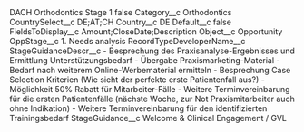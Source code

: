 <?xml version="1.0" encoding="UTF-8"?>
<CustomMetadata xmlns="http://soap.sforce.com/2006/04/metadata" xmlns:xsi="http://www.w3.org/2001/XMLSchema-instance" xmlns:xsd="http://www.w3.org/2001/XMLSchema">
    <label>DACH Orthodontics Stage 1</label>
    <protected>false</protected>
    <values>
        <field>Category__c</field>
        <value xsi:type="xsd:string">Orthodontics</value>
    </values>
    <values>
        <field>CountrySelect__c</field>
        <value xsi:type="xsd:string">DE;AT;CH</value>
    </values>
    <values>
        <field>Country__c</field>
        <value xsi:type="xsd:string">DE</value>
    </values>
    <values>
        <field>Default__c</field>
        <value xsi:type="xsd:boolean">false</value>
    </values>
    <values>
        <field>FieldsToDisplay__c</field>
        <value xsi:type="xsd:string">Amount;CloseDate;Description</value>
    </values>
    <values>
        <field>Object__c</field>
        <value xsi:type="xsd:string">Opportunity</value>
    </values>
    <values>
        <field>OppStage__c</field>
        <value xsi:type="xsd:string">1. Needs analysis</value>
    </values>
    <values>
        <field>RecordTypeDeveloperName__c</field>
        <value xsi:nil="true"/>
    </values>
    <values>
        <field>StageGuidanceDescr__c</field>
        <value xsi:type="xsd:string">- Besprechung des Praxisanalyse-Ergebnisses und Ermittlung Unterstützungsbedarf
- Übergabe Praxismarketing-Material
- Bedarf nach weiterem Online-Werbematerial ermitteln
- Besprechung Case Selection Kriterien (Wie sieht der perfekte erste Patientenfall aus?)
- Möglichkeit 50% Rabatt für Mitarbeiter-Fälle
- Weitere Terminvereinbarung für die ersten Patientenfälle (nächste Woche, zur Not Praxismitarbeiter auch ohne Indikation)
- Weitere Terminvereinbarung für den identifizierten Trainingsbedarf</value>
    </values>
    <values>
        <field>StageGuidance__c</field>
        <value xsi:type="xsd:string">Welcome &amp; Clinical Engagement / GVL</value>
    </values>
</CustomMetadata>
